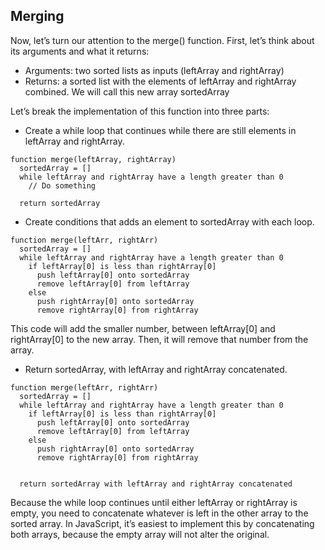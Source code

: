 ## Merging

Now, let’s turn our attention to the merge() function. First, let’s think about its arguments and what it returns:

- Arguments: two sorted lists as inputs (leftArray and rightArray)
- Returns: a sorted list with the elements of leftArray and rightArray combined. We will call this new array sortedArray

Let’s break the implementation of this function into three parts:

- Create a while loop that continues while there are still elements in leftArray and rightArray.

```
function merge(leftArray, rightArray)
  sortedArray = []
  while leftArray and rightArray have a length greater than 0
    // Do something

  return sortedArray
```

- Create conditions that adds an element to sortedArray with each loop.

```
function merge(leftArr, rightArr)
  sortedArray = []
  while leftArray and rightArray have a length greater than 0
    if leftArray[0] is less than rightArray[0]
      push leftArray[0] onto sortedArray
      remove leftArray[0] from leftArray
    else
      push rightArray[0] onto sortedArray
      remove rightArray[0] from rightArray
```

This code will add the smaller number, between leftArray[0] and rightArray[0] to the new array. Then, it will remove that number from the array.

- Return sortedArray, with leftArray and rightArray concatenated.

```
function merge(leftArr, rightArr)
  sortedArray = []
  while leftArray and rightArray have a length greater than 0
    if leftArray[0] is less than rightArray[0]
      push leftArray[0] onto sortedArray
      remove leftArray[0] from leftArray
    else
      push rightArray[0] onto sortedArray
      remove rightArray[0] from rightArray


  return sortedArray with leftArray and rightArray concatenated
```

Because the while loop continues until either leftArray or rightArray is empty, you need to concatenate whatever is left in the other array to the sorted array. In JavaScript, it’s easiest to implement this by concatenating both arrays, because the empty array will not alter the original.
